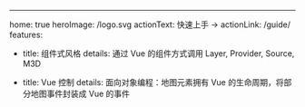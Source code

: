 ---

home: true
heroImage: /logo.svg
actionText: 快速上手 →
actionLink: /guide/
features:

- title: 组件式风格
  details: 通过 Vue 的组件方式调用 Layer, Provider, Source, M3D

- title: Vue 控制
  details: 面向对象编程：地图元素拥有 Vue 的生命周期，将部分地图事件封装成 Vue 的事件
